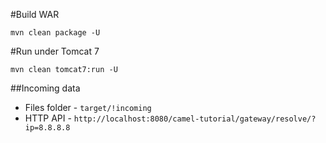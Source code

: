 #Build WAR

`mvn clean package -U`

#Run under Tomcat 7

`mvn clean tomcat7:run -U`

##Incoming data
- Files folder - `target/!incoming` 
- HTTP API - `http://localhost:8080/camel-tutorial/gateway/resolve/?ip=8.8.8.8` 
